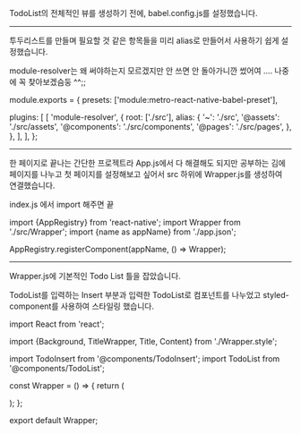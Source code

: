 TodoList의 전체적인 뷰를 생성하기 전에, babel.config.js를 설정했습니다.

---

투두리스트를 만들며 필요할 것 같은 항목들을 미리 alias로 만들어서 사용하기 쉽게 설정했습니다.

module-resolver는 왜 써야하는지 모르겠지만 안 쓰면 안 돌아가니깐 썼어여 .... 나중에 꼭 찾아보겠슴둥 ^^;;

module.exports = {
presets: ['module:metro-react-native-babel-preset'],

plugins: [
[
'module-resolver',
{
root: ['./src'],
alias: {
'~': './src',
'@assets': './src/assets',
'@components': './src/components',
'@pages': './src/pages',
},
},
],
],
};

---

한 페이지로 끝나는 간단한 프로젝트라 App.js에서 다 해결해도 되지만 공부하는 김에 페이지를 나누고 첫 페이지를 설정해보고 싶어서 src 하위에 Wrapper.js를 생성하여 연결했습니다.

index.js 에서 import 해주면 끝

import {AppRegistry} from 'react-native';
import Wrapper from './src/Wrapper';
import {name as appName} from './app.json';

AppRegistry.registerComponent(appName, () => Wrapper);

---

Wrapper.js에 기본적인 Todo List 틀을 잡았습니다.

TodoList를 입력하는 Insert 부분과 입력한 TodoList로 컴포넌트를 나누었고 styled-component를 사용하여 스타일링 했습니다.

import React from 'react';

import {Background, TitleWrapper, Title, Content} from './Wrapper.style';

import TodoInsert from '@components/TodoInsert';
import TodoList from '@components/TodoList';

const Wrapper = () => {
return (
<Background>
<TitleWrapper>

<Title>Jurr Todo List</Title>
</TitleWrapper>
<Content>
<TodoInsert />
<TodoList />
</Content>
</Background>
);
};

export default Wrapper;
